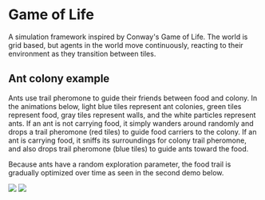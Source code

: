 # Game of Life
A simulation framework inspired by Conway's Game of Life. The world is grid based, but agents in the world move continuously, reacting to their environment as they transition between tiles.

## Ant colony example
Ants use trail pheromone to guide their friends between food and colony. In the animations below, light blue tiles represent ant colonies, green tiles represent food, gray tiles represent walls, and the white particles represent ants. If an ant is not carrying food, it simply wanders around randomly and drops a trail pheromone (red tiles) to guide food carriers to the colony. If an ant is carrying food, it sniffs its surroundings for colony trail pheromone, and also drops trail pheromone (blue tiles) to guide ants toward the food.

Because ants have a random exploration parameter, the food trail is gradually optimized over time as seen in the second demo below.

![](demos/demo1.gif)
![](demos/demo2.gif)

